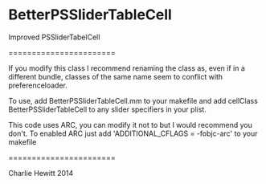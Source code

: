 BetterPSSliderTableCell
=======================

Improved PSSliderTabelCell

=======================

If you modify this class I recommend renaming the class as, even if in a different bundle, classes of the same name seem to conflict with preferenceloader.

To use, add BetterPSSliderTableCell.mm to your makefile and add 
  <key>cellClass</key>
  <string>BetterPSSliderTableCell</string>
to any slider specifiers in your plist.

This code uses ARC, you can modify it not to but I would recommend you don't. To enabled ARC just add 'ADDITIONAL_CFLAGS = -fobjc-arc' to your makefile

=======================

Charlie Hewitt 2014
